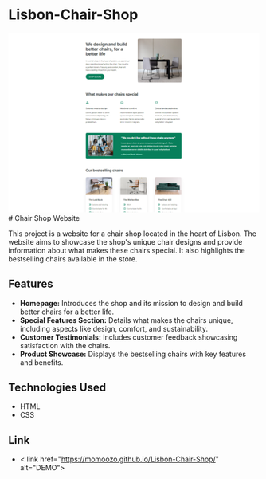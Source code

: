 # Lisbon-Chair-Shop

<img src="Chair-Shop.png">
# Chair Shop Website

This project is a website for a chair shop located in the heart of Lisbon. The website aims to showcase the shop's unique chair designs and provide information about what makes these chairs special. It also highlights the bestselling chairs available in the store.

## Features

- **Homepage:** Introduces the shop and its mission to design and build better chairs for a better life.
- **Special Features Section:** Details what makes the chairs unique, including aspects like design, comfort, and sustainability.
- **Customer Testimonials:** Includes customer feedback showcasing satisfaction with the chairs.
- **Product Showcase:** Displays the bestselling chairs with key features and benefits.

## Technologies Used

- HTML
- CSS


## Link 

-  < link href="https://momoozo.github.io/Lisbon-Chair-Shop/"
alt="DEMO">
